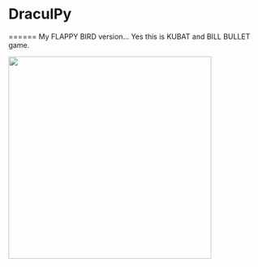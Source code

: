 # DraculPy
======
My FLAPPY BIRD version... Yes this is KUBAT and BILL BULLET game.

<img src="https://raw.githubusercontent.com/orggue/DraculPy/master/beta.png" height="400px"/>
